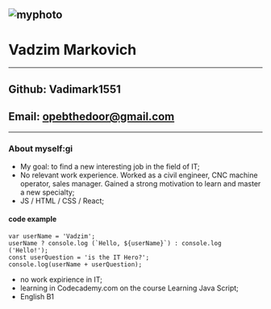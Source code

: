 ![myphoto](/img/myphoto.jpg "Avatar")
---
# Vadzim Markovich
---
## Github: Vadimark1551
## Email: opebthedoor@gmail.com
---
### About myself:gi
* My goal: to find a new interesting job in the field of IT;
* No relevant work experience. Worked as a civil engineer, CNC machine operator, sales manager. Gained a strong motivation to learn and master a new specialty;
* JS / HTML / CSS / React;
#### code example
```
var userName = 'Vadzim';
userName ? console.log (`Hello, ${userName}`) : console.log ('Hello!');
const userQuestion = 'is the IT Hero?';
console.log(userName + userQuestion);
```
* no work expirience in IT;
* learning in Codecademy.com on the course Learning Java Script;
* English B1